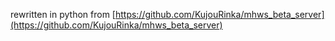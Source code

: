 rewritten in python from [https://github.com/KujouRinka/mhws_beta_server](https://github.com/KujouRinka/mhws_beta_server)
